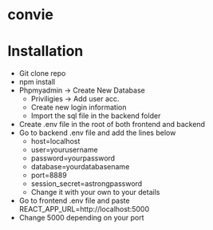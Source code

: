 # convie

# Installation

- Git clone repo
- npm install
- Phpmyadmin -> Create New Database
  - Priviligies -> Add user acc.
  - Create new login information
  - Import the sql file in the backend folder
- Create .env file in the root of both frontend and backend
- Go to backend .env file and add the lines below
  - host=localhost
  - user=yourusername
  - password=yourpassword
  - database=yourdatabasename
  - port=8889
  - session_secret=astrongpassword
  - Change it with your own to your details
- Go to frontend .env file and paste REACT_APP_URL=http://localhost:5000
- Change 5000 depending on your port
